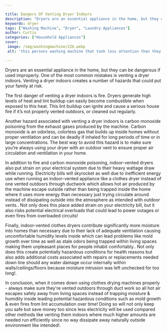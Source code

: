 ```yaml
---

title: Dangers Of Venting Dryer Indoors
description: "Dryers are an essential appliance in the home, but they can be dangerous if used improperly. One of the most common mistakes is ve...swipe up to find out"
keywords: dryer
tags: ["Washing Machine", "Dryer", "Laundry Appliances"]
author: Curtis
categories: ["Household Appliances"]
cover: 
 image: /img/washingmachine/226.webp
 alt: 'this persons washing machine that took less attention than they thought'

---
```


Dryers are an essential appliance in the home, but they can be dangerous if used improperly. One of the most common mistakes is venting a dryer indoors. Venting a dryer indoors creates a number of hazards that could put your family at risk.

The first danger of venting a dryer indoors is fire. Dryers generate high levels of heat and lint buildup can easily become combustible when exposed to this heat. This lint buildup can ignite and cause a serious house fire if it’s not properly vented outdoors, or cleaned out regularly.

Another hazard associated with venting a dryer indoors is carbon monoxide poisoning from the exhaust gases produced by the machine. Carbon monoxide is an odorless, colorless gas that builds up inside homes without proper ventilation and can be deadly if inhaled for long periods of time or in large concentrations. The best way to avoid this hazard is to make sure you’re always using your dryer with an outdoor vent to ensure proper air circulation and ventilation in your home.

In addition to fire and carbon monoxide poisoning, indoor-vented dryers also put strain on your electrical system due to their heavy wattage draw while running. Electricity bills will skyrocket as well due to inefficient energy use when running an indoor-vented appliance like a clothes dryer instead of one vented outdoors through ductwork which allows hot air produced by the machine escape outside rather than being trapped inside the home where it uses more energy than necessary just trying circulate around instead of dissipating outside into the atmosphere as intended with outdoor vents.. Not only does this place added strain on your electricity bill, but it also risks potential electrical overloads that could lead to power outages or even fires from overloaded circuits! 

Finally, indoor-vented clothes dryers contribute significantly more moisture into homes than necessary due to their lack of adequate ventilation causing uncomfortable humidity levels inside which can lead problems like mold growth over time as well as stale odors being trapped within living spaces making them unpleasant places for people inhabit comfortably.. Not only does this create potentially hazardous conditions for health reasons but also adds additional costs associated with repairs or replacements needed down line should any water damage occur internally within walls/ceilings/floors because moisture intrusion was left unchecked for too long!. 

 In conclusion, when it comes down using clothes drying machines properly - always make sure they're vented outdoors through duct work so all hot air escapes safely away from living spaces instead of trapping moisture & humidity inside leading potential hazardous conditions such as mold growth & even fires from lint accumulation over time! Doing so will not only keep you safe but save money too since less electricity will be used compared other methods like venting them indoors where much higher amounts are needed run efficiently since no way dissipate away naturally outside environment like intended!.
